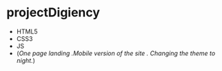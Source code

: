 # projectDigiency
- HTML5
- CSS3
- JS
- (*One page landing .Mobile version of the site . Changing the theme to night.*)
